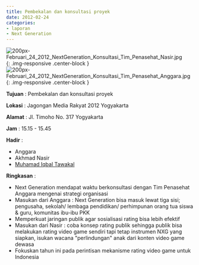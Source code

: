 ```yaml
---
title: Pembekalan dan konsultasi proyek
date: 2012-02-24
categories:
- laporan
- Next Generation
---
```


![200px-Februari_24_2012_NextGeneration_Konsultasi_Tim_Penasehat_Nasir.jpg](/uploads/200px-Februari_24_2012_NextGeneration_Konsultasi_Tim_Penasehat_Nasir.jpg){: .img-responsive .center-block }
![200px-Februari_24_2012_NextGeneration_Konsultasi_Tim_Penasehat_Anggara.jpg](/uploads/200px-Februari_24_2012_NextGeneration_Konsultasi_Tim_Penasehat_Anggara.jpg){: .img-responsive .center-block }

**Tujuan** : Pembekalan dan konsultasi proyek

**Lokasi** : Jagongan Media Rakyat 2012 Yogyakarta 

**Alamat** : Jl. Timoho No. 317 Yogyakarta 

**Jam** : 15.15 - 15.45 

**Hadir** :
* Anggara
* Akhmad Nasir
* [Muhamad Iqbal Tawakal](wiki.ciptamedia.org/wiki/Muhamad_Iqbal_Tawakal)

**Ringkasan** :
* Next Generation mendapat waktu berkonsultasi dengan Tim Penasehat Anggara mengenai strategi organisasi
* Masukan dari Anggara : Next Generation bisa masuk lewat tiga sisi; pengusaha, sekolah/ lembaga pendidikan/ perhimpunan orang tua siswa & guru, komunitas ibu-ibu PKK
* Memperkuat jaringan publik agar sosialisasi rating bisa lebih efektif
* Masukan dari Nasir : coba konsep rating publik sehingga publik bisa melakukan rating video game sendiri tapi tetap instrumen NXG yang siapkan, isukan wacana "perlindungan" anak dari konten video game dewasa
* Fokuskan tahun ini pada perintisan mekanisme rating video game untuk Indonesia

